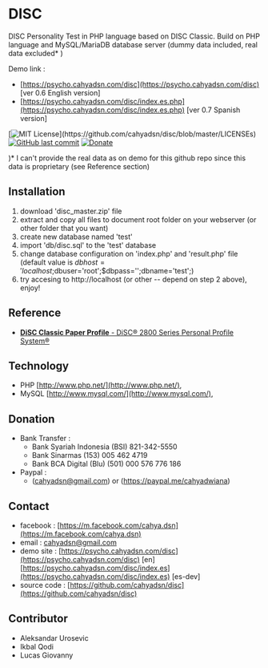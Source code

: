 # DISC
DISC Personality Test in PHP language based on DISC Classic. Build on PHP language and MySQL/MariaDB database server (dummy data included, real data excluded* )  

Demo link : 
- [https://psycho.cahyadsn.com/disc](https://psycho.cahyadsn.com/disc) [ver 0.6 English version]
- [https://psycho.cahyadsn.com/disc/index.es.php](https://psycho.cahyadsn.com/disc/index.es.php) [ver 0.7 Spanish version] 

[![MIT License](https://img.shields.io/apm/l/atomic-design-ui.svg?)](https://github.com/cahyadsn/disc/blob/master/LICENSEs)
[![GitHub last commit](https://img.shields.io/github/last-commit/google/skia.svg?style=flat)]()
[![Donate](https://img.shields.io/badge/$-support-ff69b4.svg?style=flat)](https://paypal.me/cahyadwiana)  

)* I can't provide the real data as on demo for this github repo since this data is proprietary (see Reference section) 

## Installation
1. download 'disc_master.zip' file
2. extract and copy all files to document root folder on your webserver (or other folder that you want)
3. create new database named 'test'
4. import 'db/disc.sql' to the 'test' database
5. change database configuration on 'index.php' and 'result.php' file (default value is $dbhost='localhost;$dbuser='root';$dbpass='';dbname='test';) 
6. try accesing to http://localhost (or other -- depend on step 2 above), enjoy!

## Reference
+ [**DiSC Classic Paper Profile** -  DiSC® 2800 Series Personal Profile System®](https://www.discprofile.com/products/disc-classic/) 

## Technology
+ PHP [http://www.php.net/](http://www.php.net/), 
+ MySQL [http://www.mysql.com/](http://www.mysql.com/), 

## Donation
+ Bank Transfer :
  + Bank Syariah Indonesia (BSI) 821-342-5550
  + Bank Sinarmas (153) 005 462 4719
  + Bank BCA Digital (Blu) (501) 000 576 776 186
+ Paypal :
  + (cahyadsn@gmail.com) or (https://paypal.me/cahyadwiana)

## Contact
+ facebook : [https://m.facebook.com/cahya.dsn](https://m.facebook.com/cahya.dsn)
+ email : [cahyadsn@gmail.com](mailto:cahyadsn@gmail.com)
+ demo site    : [https://psycho.cahyadsn.com/disc](https://psycho.cahyadsn.com/disc) [en] [https://psycho.cahyadsn.com/disc/index.es](https://psycho.cahyadsn.com/disc/index.es) [es-dev]
+ source code  : [https://github.com/cahyadsn/disc](https://github.com/cahyadsn/disc)

## Contributor
+ Aleksandar Urosevic
+ Ikbal Qodi
+ Lucas Giovanny
